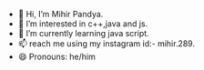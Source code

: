 - 👋 Hi, I’m Mihir Pandya.
- 👀 I’m interested in c++,java and js.
- 🌱 I’m currently learning java script.
- 📫 reach me using my instagram id:- mihir.289. 
- 😄 Pronouns: he/him

<!---
Pandya-Mihir/Pandya-Mihir is a ✨ special ✨ repository because its `README.md` (this file) appears on your GitHub profile.
You can click the Preview link to take a look at your changes.
--->

